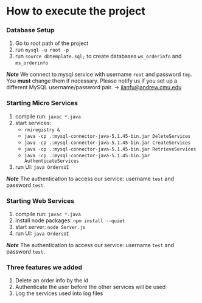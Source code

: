 # How to execute the project

### Database Setup
1. Go to root path of the project
2. run `mysql -u root -p`
3. run `source dbtemplate.sql;` to create databases `ws_orderinfo` and `ms_orderinfo`

***Note*** We connect to mysql service with username `root` and password `tmp`. You **must** change them if necessary. Please notify us if you set up a different MySQL username/password pair. -> jianfu@andrew.cmu.edu

### Starting Micro Services
1. compile run: `javac *.java`
2. start services: 
    - `rmiregistry &`
    - `java -cp .:mysql-connector-java-5.1.45-bin.jar DeleteServices`
    - `java -cp .:mysql-connector-java-5.1.45-bin.jar CreateServices`
    - `java -cp .:mysql-connector-java-5.1.45-bin.jar RetrieveServices`
    - `java -cp .:mysql-connector-java-5.1.45-bin.jar AuthenticateServices`
3. run UI: `java OrdersUI`

***Note*** The authentication to access our service: username `test` and password `test`.

### Starting Web Services
1. compile run: `javac *.java`
2. install node packages: `npm install --quiet`
3. start server: `node Server.js`
4. run UI: `java OrdersUI`

***Note*** The authentication to access our service: username `test` and password `test`.

### Three features we added
1. Delete an order info by the id
2. Authenticate the user before the other services will be used
3. Log the services used into log files
